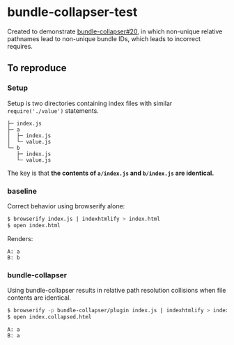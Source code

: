 # bundle-collapser-test

Created to demonstrate [bundle-collapser#20](https://github.com/substack/bundle-collapser/issues/20), in which non-unique relative pathnames lead to non-unique bundle IDs, which leads to incorrect requires.

## To reproduce

### Setup

Setup is two directories containing index files with similar `require('./value')` statements.

```
├─ index.js
├─ a
│  ├─ index.js
│  └─ value.js
└─ b
   ├─ index.js
   └─ value.js
```

The key is that **the contents of `a/index.js` and `b/index.js` are identical.**

### baseline

Correct behavior using browserify alone:

```bash
$ browserify index.js | indexhtmlify > index.html
$ open index.html
```

Renders:

```
A: a
B: b
```

### bundle-collapser

Using bundle-collapser results in relative path resolution collisions when file contents are identical.

```bash
$ browserify -p bundle-collapser/plugin index.js | indexhtmlify > index.collapsed.html
$ open index.collapsed.html
```

```
A: a
B: a
```
